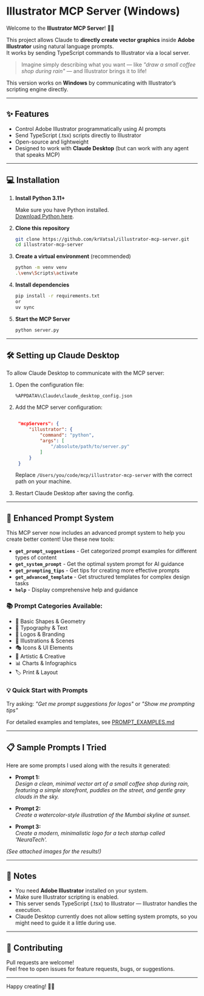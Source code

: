 # Illustrator MCP Server (Windows)

Welcome to the **Illustrator MCP Server**! 🎨🚀

This project allows Claude to **directly create vector graphics** inside **Adobe Illustrator** using natural language prompts.  
It works by sending TypeScript commands to Illustrator via a local server.

> Imagine simply describing what you want — like *"draw a small coffee shop during rain"* — and Illustrator brings it to life!

This version works on **Windows** by communicating with Illustrator’s scripting engine directly.

---

## ✨ Features
- Control Adobe Illustrator programmatically using AI prompts
- Send TypeScript (.tsx) scripts directly to Illustrator
- Open-source and lightweight
- Designed to work with **Claude Desktop** (but can work with any agent that speaks MCP)

---

## 💻 Installation

1. **Install Python 3.11+**

   Make sure you have Python installed.  
   [Download Python here](https://www.python.org/downloads/).

2. **Clone this repository**

   ```bash
   git clone https://github.com/krVatsal/illustrator-mcp-server.git
   cd illustrator-mcp-server
   ```

3. **Create a virtual environment** (recommended)

   ```bash
   python -m venv venv
   .\venv\Scripts\activate
   ```

4. **Install dependencies**

   ```bash
   pip install -r requirements.txt
   or
   uv sync
   ```

5. **Start the MCP Server**

   ```bash
   python server.py
   ```

---

## 🛠️ Setting up Claude Desktop

To allow Claude Desktop to communicate with the MCP server:

1. Open the configuration file:

   ```
   %APPDATA%\Claude\claude_desktop_config.json
   ```

2. Add the MCP server configuration:

   ```json

    "mcpServers": {
        "illustrator": {
            "command": "python",
            "args": [
                "/absolute/path/to/server.py"
            ]
        }
    }

   ```

   Replace `/Users/you/code/mcp/illustrator-mcp-server` with the correct path on your machine.

3. Restart Claude Desktop after saving the config.

---

## 🎯 Enhanced Prompt System

This MCP server now includes an advanced prompt system to help you create better content! Use these new tools:

- **`get_prompt_suggestions`** - Get categorized prompt examples for different types of content
- **`get_system_prompt`** - Get the optimal system prompt for AI guidance
- **`get_prompting_tips`** - Get tips for creating more effective prompts
- **`get_advanced_template`** - Get structured templates for complex design tasks
- **`help`** - Display comprehensive help and guidance

### 📚 Prompt Categories Available:
- 🎨 Basic Shapes & Geometry
- 📝 Typography & Text  
- 🏢 Logos & Branding
- 🌆 Illustrations & Scenes
- 🎭 Icons & UI Elements
- 🎨 Artistic & Creative
- 📊 Charts & Infographics
- 🏷️ Print & Layout

### 💡 Quick Start with Prompts
Try asking: *"Get me prompt suggestions for logos"* or *"Show me prompting tips"*

For detailed examples and templates, see [PROMPT_EXAMPLES.md](./PROMPT_EXAMPLES.md)

---

## 📋 Sample Prompts I Tried

Here are some prompts I used along with the results it generated:

- **Prompt 1:**  
  *Design a clean, minimal vector art of a small coffee shop during rain, featuring a simple storefront, puddles on the street, and gentle grey clouds in the sky.*

- **Prompt 2:**  
  *Create a watercolor-style illustration of the Mumbai skyline at sunset.*

- **Prompt 3:**  
  *Create a modern, minimalistic logo for a tech startup called 'NeuraTech'.*

*(See attached images for the results!)*

---


## 🧐 Notes

- You need **Adobe Illustrator** installed on your system.
- Make sure Illustrator scripting is enabled.
- This server sends TypeScript (.tsx) to Illustrator — Illustrator handles the execution.
- Claude Desktop currently does not allow setting system prompts, so you might need to guide it a little during use.

---

## 📢 Contributing

Pull requests are welcome!  
Feel free to open issues for feature requests, bugs, or suggestions.

---

Happy creating! 🌈💛
